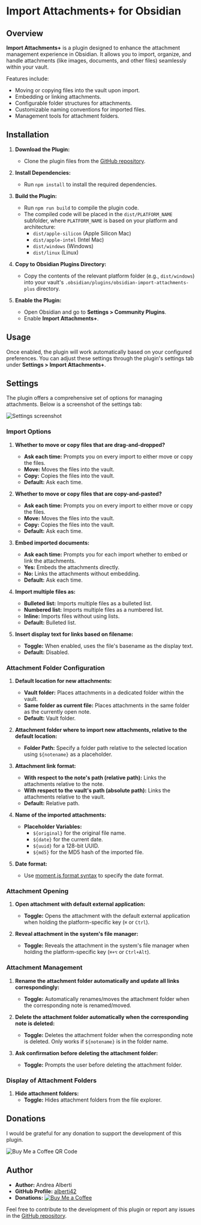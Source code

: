 # Import Attachments+ for Obsidian

## Overview
**Import Attachments+** is a plugin designed to enhance the attachment management experience in Obsidian. It allows you to import, organize, and handle attachments (like images, documents, and other files) seamlessly within your vault. 

Features include:
- Moving or copying files into the vault upon import.
- Embedding or linking attachments.
- Configurable folder structures for attachments.
- Customizable naming conventions for imported files.
- Management tools for attachment folders.

## Installation
1. **Download the Plugin:**
   - Clone the plugin files from the [GitHub repository](https://github.com/alberti42/obsidian-import-attachments-plus).

2. **Install Dependencies:**
   - Run `npm install` to install the required dependencies.

3. **Build the Plugin:**
   - Run `npm run build` to compile the plugin code.
   - The compiled code will be placed in the `dist/PLATFORM_NAME` subfolder, where `PLATFORM_NAME` is based on your platform and architecture:
     - `dist/apple-silicon` (Apple Silicon Mac)
     - `dist/apple-intel` (Intel Mac)
     - `dist/windows` (Windows)
     - `dist/linux` (Linux)

4. **Copy to Obsidian Plugins Directory:**
   - Copy the contents of the relevant platform folder (e.g., `dist/windows`) into your vault's `.obsidian/plugins/obsidian-import-attachments-plus` directory.

5. **Enable the Plugin:**
   - Open Obsidian and go to **Settings > Community Plugins**.
   - Enable **Import Attachments+**.

## Usage
Once enabled, the plugin will work automatically based on your configured preferences. You can adjust these settings through the plugin's settings tab under **Settings > Import Attachments+**.

## Settings
The plugin offers a comprehensive set of options for managing attachments. Below is a screenshot of the settings tab:

![Settings screenshot](docs/images/screenshot.JPG)

### Import Options
1. **Whether to move or copy files that are drag-and-dropped?**
   - **Ask each time:** Prompts you on every import to either move or copy the files.
   - **Move:** Moves the files into the vault.
   - **Copy:** Copies the files into the vault.
   - **Default:** Ask each time.

2. **Whether to move or copy files that are copy-and-pasted?**
   - **Ask each time:** Prompts you on every import to either move or copy the files.
   - **Move:** Moves the files into the vault.
   - **Copy:** Copies the files into the vault.
   - **Default:** Ask each time.

3. **Embed imported documents:**
   - **Ask each time:** Prompts you for each import whether to embed or link the attachments.
   - **Yes:** Embeds the attachments directly.
   - **No:** Links the attachments without embedding.
   - **Default:** Ask each time.

4. **Import multiple files as:**
   - **Bulleted list:** Imports multiple files as a bulleted list.
   - **Numbered list:** Imports multiple files as a numbered list.
   - **Inline:** Imports files without using lists.
   - **Default:** Bulleted list.

5. **Insert display text for links based on filename:**
   - **Toggle:** When enabled, uses the file's basename as the display text.
   - **Default:** Disabled.

### Attachment Folder Configuration
1. **Default location for new attachments:**
   - **Vault folder:** Places attachments in a dedicated folder within the vault.
   - **Same folder as current file:** Places attachments in the same folder as the currently open note.
   - **Default:** Vault folder.

2. **Attachment folder where to import new attachments, relative to the default location:**
   - **Folder Path:** Specify a folder path relative to the selected location using `${notename}` as a placeholder.

3. **Attachment link format:**
   - **With respect to the note's path (relative path):** Links the attachments relative to the note.
   - **With respect to the vault's path (absolute path):** Links the attachments relative to the vault.
   - **Default:** Relative path.

4. **Name of the imported attachments:**
   - **Placeholder Variables:**
     - `${original}` for the original file name.
     - `${date}` for the current date.
     - `${uuid}` for a 128-bit UUID.
     - `${md5}` for the MD5 hash of the imported file.

5. **Date format:**
   - Use [moment.js format syntax](https://momentjscom.readthedocs.io/en/latest/moment/04-displaying/01-format) to specify the date format.

### Attachment Opening
1. **Open attachment with default external application:**
   - **Toggle:** Opens the attachment with the default external application when holding the platform-specific key (`⌘` or `Ctrl`).

2. **Reveal attachment in the system's file manager:**
   - **Toggle:** Reveals the attachment in the system's file manager when holding the platform-specific key (`⌘+⌥` or `Ctrl+Alt`).

### Attachment Management
1. **Rename the attachment folder automatically and update all links correspondingly:**
   - **Toggle:** Automatically renames/moves the attachment folder when the corresponding note is renamed/moved.

2. **Delete the attachment folder automatically when the corresponding note is deleted:**
   - **Toggle:** Deletes the attachment folder when the corresponding note is deleted. Only works if `${notename}` is in the folder name.

3. **Ask confirmation before deleting the attachment folder:**
   - **Toggle:** Prompts the user before deleting the attachment folder.

### Display of Attachment Folders
1. **Hide attachment folders:**
   - **Toggle:** Hides attachment folders from the file explorer.

## Donations
I would be grateful for any donation to support the development of this plugin.

![Buy Me a Coffee QR Code](docs/images/buy_me_coffee.png)

## Author
- **Author:** Andrea Alberti
- **GitHub Profile:** [alberti42](https://github.com/alberti42)
- **Donations:** [![Buy Me a Coffee](https://img.shields.io/badge/Donate-Buy%20Me%20a%20Coffee-orange)](https://buymeacoffee.com/alberti)

Feel free to contribute to the development of this plugin or report any issues in the [GitHub repository](https://github.com/alberti42/obsidian-import-attachments-plus/issues).


